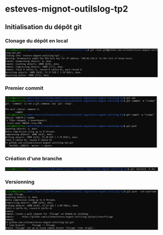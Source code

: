 # esteves-mignot-outilslog-tp2
## Initialisation du dépôt git
### Clonage du dépôt en local
![clone](images/clone.PNG)
### Premier commit
![commit](images/commit.PNG)
### Création d'une branche
![branch](images/branch.PNG)
### Versionning
![versionning](images/versionning.PNG)
